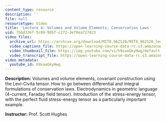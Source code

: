 ```yaml
---
content_type: resource
description: ''
file: null
resourcetype: Video
title: 'Lecture 4: Volumes and Volume Elements; Conservation Laws'
uid: 7bbd336f-5c09-985f-c272-3ef8ea727423
video_files:
  archive_url: https://archive.org/download/MIT8.962S20/MIT8_962S20_lec04_300k.mp4
  video_captions_file: https://open-learning-course-data-rc.s3.amazonaws.com/8-962-general-relativity-spring-2020/218df8b2f6ba50f1a5877cd6cacf73e5_h9xaoGkyHwg.vtt
  video_thumbnail_file: https://img.youtube.com/vi/h9xaoGkyHwg/default.jpg
  video_transcript_file: https://open-learning-course-data-rc.s3.amazonaws.com/8-962-general-relativity-spring-2020/1834219200f6799c5fa91ccd31f3bcab_h9xaoGkyHwg.pdf
video_metadata:
  youtube_id: h9xaoGkyHwg
---
```


**Description:** Volumes and volume elements, covariant construction using the Levi-Civita tensor. How to go between differential and integral formulations of conservation laws. Electrodynamics in geometric language (4-current, Faraday field tensor). Introduction of the stress-energy tensor, with the perfect fluid stress-energy tensor as a particularly important example.

**Instructor:** Prof. Scott Hughes